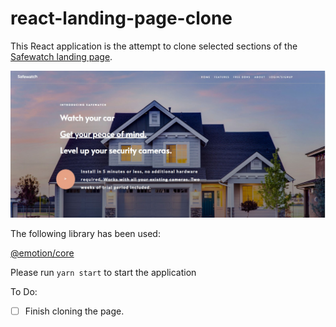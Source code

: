# react-landing-page-clone

This React application is the attempt to clone selected sections of the [Safewatch landing page](https://usesafewatch.com/).

![Screenshot](./screenshot.jpg)

The following library has been used:

[@emotion/core](https://www.npmjs.com/package/@emotion/core)

Please run `yarn start` to start the application

To Do:

- [ ] Finish cloning the page.
